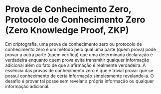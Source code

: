 # Prova de Conhecimento Zero, Protocolo de Conhecimento Zero (Zero Knowledge Proof, ZKP)

Em criptografia, uma prova de conhecimento zero ou protocolo de conhecimento zero é um método pelo qual uma parte (quem prova) pode provar a outra parte (quem verifica) que uma determinada declaração é verdadeira enquanto quem prova evita transmitir qualquer informação adicional além do fato de que a afirmação é realmente verdadeira. A essência das provas de conhecimento zero é que é trivial provar que se possui conhecimento de certa informação simplesmente revelando-a. O desafio é provar tal posse sem revelar a própria informação ou qualquer informação adicional.
